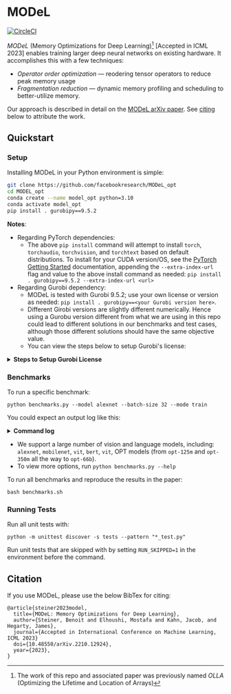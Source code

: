# MODeL

[![CircleCI](https://img.shields.io/circleci/build/github/facebookresearch/MODel_opt?label=CircleCI)](https://app.circleci.com/pipelines/github/facebookresearch/MODel_opt)

*MODeL* (Memory Optimizations for Deep Learning)[^1] [Accepted in ICML 2023] enables training larger deep neural networks on existing hardware. It accomplishes this with a few techniques:

- *Operator order optimization* — reodering tensor operators to reduce peak memory usage
- *Fragmentation reduction* — dynamic memory profiling and scheduling to better-utilize memory.

Our approach is described in detail on the [MODeL arXiv paper](https://arxiv.org/abs/2210.12924). See [citing](#citation) below to attribute the work.

## Quickstart
### Setup
Installing MODeL in your Python environment is simple:

```bash
git clone https://github.com/facebookresearch/MODeL_opt
cd MODEL_opt
conda create --name model_opt python=3.10
conda activate model_opt
pip install . gurobipy==9.5.2
```

**Notes**:

- Regarding PyTorch dependencies:
  - The above `pip install` command will attempt to install `torch`, `torchaudio`, `torchvision`, and `torchtext` based on default distributions. To install for your CUDA version/OS, see the [PyTorch Getting Started](https://pytorch.org/get-started/locally/) documentation, appending the `--extra-index-url` flag and value to the above install command as needed: `pip install . gurobipy==9.5.2 --extra-index-url <url>`
- Regarding Gurobi dependency:
  - MODeL is tested with Gurobi 9.5.2; use your own license or version as needed: `pip install . gurobipy==<your Gurobi version here>`. 
  - Different Girobi versions are slightly different numerically. Hence using a Gurobu version different from what we are using in this repo could lead to different solutions in our benchmarks and test cases, although those different solutions should have the same objective value.
  - You can view the steps below to setup Gurobi's license:

<details>
<summary><b>Steps to Setup Gurobi License</b></summary>

1. Make an academic account with Gurobi at: https://pages.gurobi.com/registration
2. Request an acadmic license at: https://www.gurobi.com/downloads/end-user-license-agreement-academic/
3. Install the license by running the `grbgetkey` command at the end of the page. If you save the license to a non-default location (outside your home directory), you will need to export the `GRB_LICENSE_FILE` variable with the path to the licence.
4. In your `~/.bashrc` you can setup the following environment variables:
```
# Gurobi
export OLLA_GUROBI_ISV_NAME=...
export OLLA_GUROBI_ISV_APP_NAME=...
export OLLA_GUROBI_ISV_EXPIRATION=...
export OLLA_GUROBI_ISV_CODE=...
```

</details>

### Benchmarks
To run a specific benchmark:
```
python benchmarks.py --model alexnet --batch-size 32 --mode train
```
You could expect an output log like this:
<details>
<summary><b>Command log</b></summary>

```
LOADING MODEL alexnet IN train MODE WITH BATCH SIZE 32
MODEL STATS: #RAW NODES=144, #RAW EDGES=125
MODEL STATS: #ACTUAL OPERATORS=76, #ACTUAL TENSORS=72
  CANONICALIZING MODEL
  CONSTRAINING WEIGHT UPDATES
  CONSTRAINING TENSOR GENERATORS
  CHECKING GRAPH
BENCHMARKING MODEL alexnet IN train MODE WITH BATCH SIZE 32
  SIMULATED PEAK MEM USAGE IS 0.5618 GB
  PERFORM NODE REORDERING
Set parameter OutputFlag to value 1
/private/home/melhoushi/miniconda3/envs/model_opt/lib/python3.10/site-packages/torch/fx/node.py:242: UserWarning: Trying to prepend a node to itself. This behavior has no effect on the graph.
  warnings.warn("Trying to prepend a node to itself. This behavior has no effect on the graph.")
  REORDERED NODES IN 0.1s. SIMULATED PEAK MEMORY USAGE WAS 0.4783 GB (SAVED 14.860221%)
```

</details>

- We support a large number of vision and language models, including: `alexnet`, `mobilenet`, `vit`, `bert`, `vit`, OPT models (from `opt-125m` and `opt-350m` all the way to `opt-66b`).
- To view more options, run `python benchmarks.py --help`

To run all benchmarks and reproduce the results in the paper:
```
bash benchmarks.sh
```

### Running Tests

Run all unit tests with:

```
python -m unittest discover -s tests --pattern "*_test.py"
```

Run unit tests that are skipped with by setting `RUN_SKIPPED=1` in the environment before the command.

## Citation

If you use MODeL, please use the below BibTex for citing:

```text
@article{steiner2023model,
  title={MODeL: Memory Optimizations for Deep Learning},
  author={Steiner, Benoit and Elhoushi, Mostafa and Kahn, Jacob, and Hegarty, James},
  journal={Accepted in International Conference on Machine Learning, ICML 2023}
  doi={10.48550/arXiv.2210.12924},
  year={2023},
}
```

[^1]: The work of this repo and associated paper was previously named *OLLA* (Optimizing the Lifetime and Location of Arrays)
